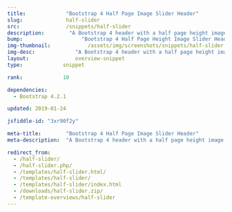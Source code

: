 ```yaml
---
title:             "Bootstrap 4 Half Page Image Slider Header"
slug:              half-slider
src:               /snippets/half-slider
description:	    "A Bootstrap 4 header with a half page height image slider, navigation, and page content"
bump:			        "Bootstrap 4 Half Page Height Image Slider Header"
img-thumbnail:	    	  /assets/img/screenshots/snippets/half-slider.jpg
img-desc:		      "A Bootstrap 4 header with a half page height image slider"
layout:		    	  overview-snippet
type:             snippet

rank:             10

dependencies:     
  - Bootstrap 4.2.1

updated: 2019-01-24

jsfiddle-id: "3xr90f2y"

meta-title:        "Bootstrap 4 Half Page Image Slider Header"
meta-description:  "A Bootstrap 4 header with a half page height image slider - created by Start Bootstrap."

redirect_from:
  - /half-slider/
  - /half-slider.php/
  - /templates/half-slider.html/
  - /templates/half-slider/
  - /templates/half-slider/index.html
  - /downloads/half-slider.zip/
  - /template-overviews/half-slider
---
```

